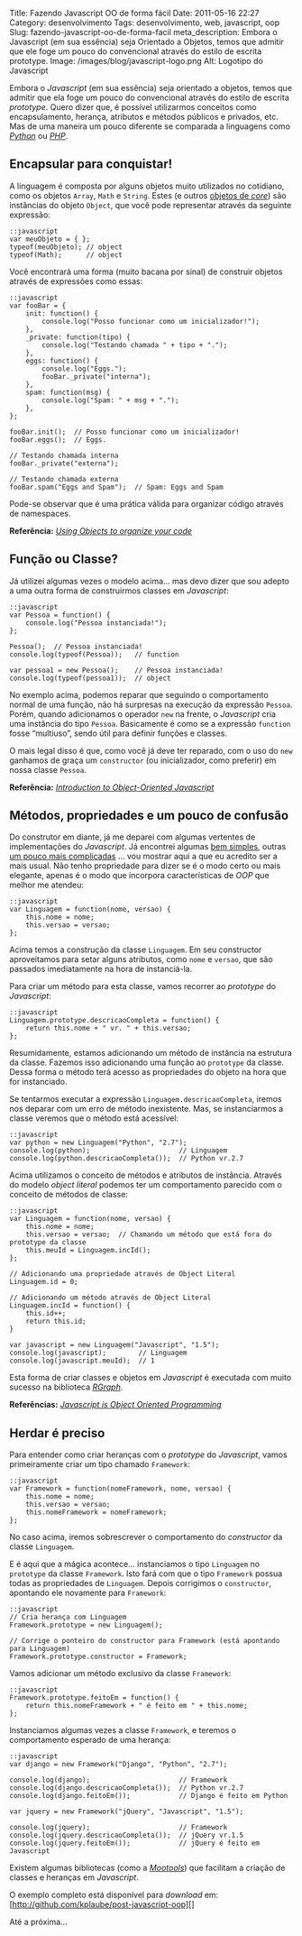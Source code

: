 Title: Fazendo Javascript OO de forma fácil
Date: 2011-05-16 22:27
Category: desenvolvimento
Tags: desenvolvimento, web, javascript, oop
Slug: fazendo-javascript-oo-de-forma-facil
meta_description: Embora o Javascript (em sua essência) seja Orientado a Objetos, temos que admitir que ele foge um pouco do convencional através do estilo de escrita prototype.
Image: /images/blog/javascript-logo.png
Alt: Logotipo do Javascript

Embora o _Javascript_ (em sua essência) seja orientado a objetos, temos
que admitir que ela foge um pouco do convencional através do estilo de
escrita _*prototype*_. Quero dizer que, é possível utilizarmos
conceitos como encapsulamento, herança, atributos e métodos públicos e
privados, etc. Mas de uma maneira um pouco diferente se comparada a
linguagens como [*Python*][] ou [*PHP*][].

<!-- PELICAN_END_SUMMARY -->

## Encapsular para conquistar!

A linguagem é composta por alguns objetos muito utilizados no cotidiano,
como os objetos `Array`, `Math` e `String`. Estes (e outros
[objetos de *core*][]) são instâncias do objeto `Object`, que você
pode representar através da seguinte expressão:

    ::javascript
    var meuObjeto = { };
    typeof(meuObjeto); // object
    typeof(Math);      // object

Você encontrará uma forma (muito bacana por sinal) de construir objetos
através de expressões como essas:

    ::javascript
    var fooBar = {
        init: function() {
            console.log("Posso funcionar como um inicializador!");
        },
        _private: function(tipo) {
            console.log("Testando chamada " + tipo + ".");
        },
        eggs: function() {
            console.log("Eggs.");
            fooBar._private("interna");
        },
        spam: function(msg) {
            console.log("Spam: " + msg + ".");
        },
    };

    fooBar.init();  // Posso funcionar como um inicializador!
    fooBar.eggs();  // Eggs.

    // Testando chamada interna
    fooBar._private("externa");

    // Testando chamada externa
    fooBar.spam("Eggs and Spam");  // Spam: Eggs and Spam

Pode-se observar que é uma prática válida para organizar código através
de namespaces.

**Referência:** [*Using Objects to organize your code*][]

## Função ou Classe?

Já utilizei algumas vezes o modelo acima… mas devo dizer que sou adepto
a uma outra forma de construirmos classes em _Javascript_:

    ::javascript
    var Pessoa = function() {
        console.log("Pessoa instanciada!");
    };

    Pessoa();  // Pessoa instanciada!
    console.log(typeof(Pessoa));   // function

    var pessoa1 = new Pessoa();    // Pessoa instanciada!
    console.log(typeof(pessoa1));  // object

No exemplo acima, podemos reparar que seguindo o comportamento normal de
uma função, não há surpresas na execução da expressão `Pessoa`. Porém,
quando adicionamos o operador `new` na frente, o _Javascript_ cria uma
instância do tipo `Pessoa`. Basicamente é como se a expressão
`function` fosse “multiuso”, sendo útil para definir funções e
classes.

O mais legal disso é que, como você já deve ter reparado, com o uso do
`new` ganhamos de graça um `constructor` (ou inicializador, como
preferir) em nossa classe `Pessoa`.

**Referência:** [*Introduction to Object-Oriented Javascript*][]

## Métodos, propriedades e um pouco de confusão

Do construtor em diante, já me deparei com algumas vertentes de
implementações do _Javascript_. Já encontrei algumas [bem simples][],
outras [um pouco mais complicadas][] … vou mostrar aqui a que eu
acredito ser a mais usual. Não tenho propriedade para dizer se é o modo
certo ou mais elegante, apenas é o modo que incorpora características de
_OOP_ que melhor me atendeu:

    ::javascript
    var Linguagem = function(nome, versao) {
        this.nome = nome;
        this.versao = versao;
    };

Acima temos a construção da classe `Linguagem`. Em seu constructor
aproveitamos para setar alguns atributos, como `nome` e `versao`, que são
passados imediatamente na hora de instanciá-la.

Para criar um método para esta classe, vamos recorrer ao _prototype_ do
_Javascript_:

    ::javascript
    Linguagem.prototype.descricaoCompleta = function() {
        return this.nome + " vr. " + this.versao;
    };

Resumidamente, estamos adicionando um método de instância na estrutura
da classe. Fazemos isso adicionando uma função ao `prototype` da classe.
Dessa forma o método terá acesso as propriedades do objeto na hora que
for instanciado.

Se tentarmos executar a expressão `Linguagem.descricaoCompleta`,
iremos nos deparar com um erro de método inexistente. Mas, se
instanciarmos a classe veremos que o método está acessível:

    ::javascript
    var python = new Linguagem("Python", "2.7");
    console.log(python);                      // Linguagem
    console.log(python.descricaoCompleta());  // Python vr.2.7

Acima utilizamos o conceito de métodos e atributos de instância. Através
do modelo _object literal_ podemos ter um comportamento parecido com o
conceito de métodos de classe:

    ::javascript
    var Linguagem = function(nome, versao) {
        this.nome = nome;
        this.versao = versao;  // Chamando um método que está fora do prototype da classe
        this.meuId = Linguagem.incId();
    };

    // Adicionando uma propriedade através de Object Literal
    Linguagem.id = 0;

    // Adicionando um método através de Object Literal
    Linguagem.incId = function() {
        this.id++;
        return this.id;
    }

    var javascript = new Linguagem("Javascript", "1.5");
    console.log(javascript);        // Linguagem
    console.log(javascript.meuId);  // 1

Esta forma de criar classes e objetos em _Javascript_ é executada com
muito sucesso na biblioteca [*RGraph*][].

**Referências:** [*Javascript is Object Oriented Programming*][]

## Herdar é preciso

Para entender como criar heranças com o _prototype_ do _Javascript_,
vamos primeiramente criar um tipo chamado `Framework`:

    ::javascript
    var Framework = function(nomeFramework, nome, versao) {
        this.nome = nome;
        this.versao = versao;
        this.nomeFramework = nomeFramework;
    };

No caso acima, iremos sobrescrever o comportamento do _constructor_ da
classe `Linguagem`.

E é aqui que a mágica acontece… instanciamos o tipo `Linguagem` no
`prototype` da classe `Framework`. Isto fará com que o tipo
`Framework` possua todas as propriedades de `Linguagem`. Depois corrigimos
o `constructor`, apontando ele novamente para `Framework`:

    ::javascript
    // Cria herança com Linguagem
    Framework.prototype = new Linguagem();

    // Corrige o ponteiro do constructor para Framework (está apontando para Linguagem)
    Framework.prototype.constructor = Framework;

Vamos adicionar um método exclusivo da classe `Framework`:

    ::javascript
    Framework.prototype.feitoEm = function() {
        return this.nomeFramework + " é feito em " + this.nome;
    };

Instanciamos algumas vezes a classe `Framework`, e teremos o
comportamento esperado de uma herança:

    ::javascript
    var django = new Framework("Django", "Python", "2.7");

    console.log(django);                      // Framework
    console.log(django.descricaoCompleta());  // Python vr.2.7
    console.log(django.feitoEm());            // Django é feito em Python

    var jquery = new Framework("jQuery", "Javascript", "1.5");

    console.log(jquery);                      // Framework
    console.log(jquery.descricaoCompleta());  // jQuery vr.1.5
    console.log(jquery.feitoEm());            // jQuery é feito em Javascript

Existem algumas bibliotecas (como a [*Mootools*][]) que facilitam a
criação de classes e heranças em _Javascript_.

O exemplo completo está disponível para _download_ em:
[http://github.com/kplaube/post-javascript-oop][]

Até a próxima…

[*javascript*]: {tag}javascript "Leia mais sobre Javascript"
[*python*]: {tag}python "Leia mais sobre Python"
[*php*]: {tag}php "Leia mais sobre PHP"
[objetos de *core*]: https://developer.mozilla.org/en/JavaScript/Reference/Global_Objects "Veja outros objetos globais da linguagem"
[*using objects to organize your code*]: http://blog.rebeccamurphey.com/2009/10/15/using-objects-to-organize-your-code/ "Um bom artigo da Rebecca Murphey sobre como organizar seus scripts através de Objects"
[*introduction to object-oriented javascript*]: https://developer.mozilla.org/en/Introduction_to_Object-Oriented_JavaScript "Excelente artigo da Mozilla ensinando a como representar estados da Orientação a Objetos com Javascript"
[bem simples]: http://jquery-howto.blogspot.com/2009/01/object-oriented-javascript-how-to_21.html "Object-Oriented JavaScript, how to achieve public properties/fields"
[um pouco mais complicadas]: http://www.coolpage.com/developer/javascript/Correct%20OOP%20for%20Javascript.html "Correct OOP for Javascript"
[*rgraph*]: http://www.rgraph.net/ "RGraph: HTML5 canvas graph library based on the HTML5 canvas tag "
[*javascript is object oriented programming*]: http://weblog.bocoup.com/javascript-is-object-oriented-programming "Excelente artigo mostrando os conceitos de OOP aplicados ao Javascript"
[*mootools*]: http://mootools.net/ "MooTools, a compact javascript framework"
[http://github.com/kplaube/post-javascript-oop]: http://github.com/kplaube/post-javascript-oop "Código do exemplo no GitHub"
